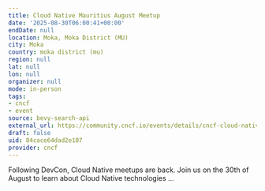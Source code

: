 ```yaml
---
title: Cloud Native Mauritius August Meetup
date: '2025-08-30T06:00:41+00:00'
endDate: null
location: Moka, Moka District (MU)
city: Moka
country: moka district (mu)
region: null
lat: null
lon: null
organizer: null
mode: in-person
tags:
- cncf
- event
source: bevy-search-api
external_url: https://community.cncf.io/events/details/cncf-cloud-native-mauritius-presents-cloud-native-mauritius-august-meetup-1/
draft: false
uid: 84cace64dad2e107
provider: cncf
---
```

Following DevCon, Cloud Native meetups are back. Join us on the 30th of August to learn about Cloud Native technologies ...
